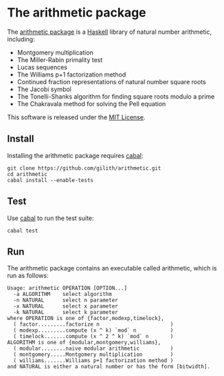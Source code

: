 The arithmetic package
======================

The [arithmetic package][] is a [Haskell][] library of natural number
arithmetic, including:

- Montgomery multiplication
- The Miller-Rabin primality test
- Lucas sequences
- The Williams p+1 factorization method
- Continued fraction representations of natural number square roots
- The Jacobi symbol
- The Tonelli-Shanks algorithm for finding square roots modulo a prime
- The Chakravala method for solving the Pell equation

This software is released under the [MIT License][].

Install
-------

Installing the arithmetic package requires [cabal][]:

    git clone https://github.com/gilith/arithmetic.git
    cd arithmetic
    cabal install --enable-tests

Test
----

Use [cabal][] to run the test suite:

    cabal test

Run
----

The arithmetic package contains an executable called arithmetic, which
is run as follows:

    Usage: arithmetic OPERATION [OPTION...]
      -a ALGORITHM    select algorithm
      -n NATURAL      select n parameter
      -x NATURAL      select x parameter
      -k NATURAL      select k parameter
    where OPERATION is one of {factor,modexp,timelock},
      ( factor.........factorize n                       )
      ( modexp.........compute (x ^ k) `mod` n           )
      ( timelock.......compute (x ^ 2 ^ k) `mod` n       )
    ALGORITHM is one of {modular,montgomery,williams},
      ( modular........naive modular arithmetic          )
      ( montgomery.....Montgomery multiplication         )
      ( williams.......Williams p+1 factorization method )
    and NATURAL is either a natural number or has the form [bitwidth].

[cabal]: https://www.haskell.org/cabal/ "Cabal"
[Haskell]: https://www.haskell.org/ "Haskell"
[arithmetic package]: https://hackage.haskell.org/package/arithmetic "arithmetic package"
[MIT License]: https://github.com/gilith/arithmetic/blob/master/LICENSE "MIT License"
